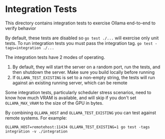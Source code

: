 # Integration Tests

This directory contains integration tests to exercise Ollama end-to-end to verify behavior

By default, these tests are disabled so `go test ./...` will exercise only unit tests.  To run integration tests you must pass the integration tag.  `go test -tags=integration ./...`


The integration tests have 2 modes of operating.

1. By default, they will start the server on a random port, run the tests, and then shutdown the server.  Make sure you build locally before running
2. If `OLLAMA_TEST_EXISTING` is set to a non-empty string, the tests will run against an existing running server, which can be remote

Some integration tests, particularly scheduler stress scenarios, need to know how much VRAM is available, and will skip if you don't set `OLLAMA_MAX_VRAM` to the size of the GPU in bytes.

By combining `OLLAMA_HOST` and `OLLAMA_TEST_EXISTING` you can test against remote systems.  For example:

```
OLLAMA_HOST=remotehost:11434 OLLAMA_TEST_EXISTING=1 go test -tags integration -v ./integration
```